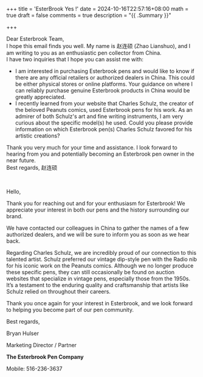 +++
title = 'EsterBrook Yes !'
date = 2024-10-16T22:57:16+08:00
math = true 
draft = false
comments = true
description = "{{ .Summary }}"

+++

Dear Esterbrook Team,<br>
I hope this email finds you well. My name is 赵连硕 (Zhao Lianshuo), and I am writing to you as an enthusiastic pen collector from China.<br>
I have two inquiries that I hope you can assist me with:<br>

- I am interested in purchasing Esterbrook pens and would like to know if there are any official retailers or authorized dealers in China. This could be either physical stores or online platforms. Your guidance on where I can reliably purchase genuine Esterbrook products in China would be greatly appreciated.
- I recently learned from your website that Charles Schulz, the creator of the beloved Peanuts comics, used Esterbrook pens for his work. As an admirer of both Schulz's art and fine writing instruments, I am very curious about the specific model(s) he used. Could you please provide information on which Esterbrook pen(s) Charles Schulz favored for his artistic creations?

Thank you very much for your time and assistance. I look forward to hearing from you and potentially becoming an Esterbrook pen owner in the near future.<br>
Best regards, 赵连硕



<br>


Hello,

Thank you for reaching out and for your enthusiasm for Esterbrook! We appreciate your interest in both our pens and the history surrounding our brand.

We have contacted our colleagues in China to gather the names of a few authorized dealers, and we will be sure to inform you as soon as we hear back.

Regarding Charles Schulz, we are incredibly proud of our connection to this talented artist. Schulz preferred our vintage dip-style pen with the Radio nib for his iconic work on the Peanuts comics. Although we no longer produce these specific pens, they can still occasionally be found on auction websites that specialize in vintage pens, especially those from the 1950s. It’s a testament to the enduring quality and craftsmanship that artists like Schulz relied on throughout their careers.

Thank you once again for your interest in Esterbrook, and we look forward to helping you become part of our pen community.

Best regards,

 

Bryan Hulser

Marketing Director / Partner

**The Esterbrook Pen Company**

Mobile: 516-236-3637
